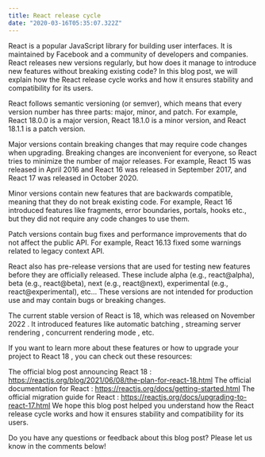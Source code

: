 ```yaml
---
title: React release cycle
date: "2020-03-16T05:35:07.322Z"
---
```


React is a popular JavaScript library for building user interfaces. It is maintained by Facebook and a community of developers and companies. React releases new versions regularly, but how does it manage to introduce new features without breaking existing code? In this blog post, we will explain how the React release cycle works and how it ensures stability and compatibility for its users.

React follows semantic versioning (or semver), which means that every version number has three parts: major, minor, and patch. For example, React 18.0.0 is a major version, React 18.1.0 is a minor version, and React 18.1.1 is a patch version.

Major versions contain breaking changes that may require code changes when upgrading. Breaking changes are inconvenient for everyone, so React tries to minimize the number of major releases. For example, React 15 was released in April 2016 and React 16 was released in September 2017, and React 17 was released in October 2020.

Minor versions contain new features that are backwards compatible, meaning that they do not break existing code. For example, React 16 introduced features like fragments, error boundaries, portals, hooks etc., but they did not require any code changes to use them.

Patch versions contain bug fixes and performance improvements that do not affect the public API. For example, React 16.13 fixed some warnings related to legacy context API.

React also has pre-release versions that are used for testing new features before they are officially released. These include alpha (e.g., react@alpha), beta (e.g., react@beta), next (e.g., react@next), experimental (e.g., react@experimental), etc… These versions are not intended for production use and may contain bugs or breaking changes.

The current stable version of React is 18, which was released on November 2022 . It introduced features like automatic batching , streaming server rendering , concurrent rendering mode , etc.

If you want to learn more about these features or how to upgrade your project to React 18 , you can check out these resources:

The official blog post announcing React 18 : https://reactjs.org/blog/2021/06/08/the-plan-for-react-18.html
The official documentation for React : https://reactjs.org/docs/getting-started.html
The official migration guide for React : https://reactjs.org/docs/upgrading-to-react-17.html
We hope this blog post helped you understand how the React release cycle works and how it ensures stability and compatibility for its users.

Do you have any questions or feedback about this blog post? Please let us know in the comments below!
